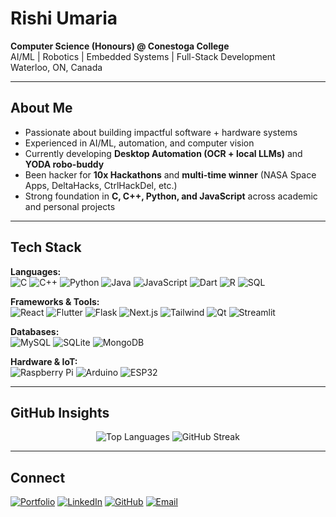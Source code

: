# Rishi Umaria  

**Computer Science (Honours) @ Conestoga College**  
AI/ML | Robotics | Embedded Systems | Full-Stack Development  
Waterloo, ON, Canada  

---

## About Me  
- Passionate about building impactful software + hardware systems  
- Experienced in AI/ML, automation, and computer vision  
- Currently developing **Desktop Automation (OCR + local LLMs)** and **YODA robo-buddy**  
- Been hacker for **10x Hackathons** and **multi-time winner** (NASA Space Apps, DeltaHacks, CtrlHackDel, etc.)  
- Strong foundation in **C, C++, Python, and JavaScript** across academic and personal projects  

---

## Tech Stack  

**Languages:**  
![C](https://img.shields.io/badge/C-00599C?style=for-the-badge&logo=c&logoColor=white) ![C++](https://img.shields.io/badge/C++-004482?style=for-the-badge&logo=cplusplus&logoColor=white) ![Python](https://img.shields.io/badge/Python-3670A0?style=for-the-badge&logo=python&logoColor=ffdd54) ![Java](https://img.shields.io/badge/Java-ED8B00?style=for-the-badge&logo=openjdk&logoColor=white) ![JavaScript](https://img.shields.io/badge/JavaScript-323330?style=for-the-badge&logo=javascript&logoColor=f7df1e) ![Dart](https://img.shields.io/badge/Dart-0175C2?style=for-the-badge&logo=dart&logoColor=white) ![R](https://img.shields.io/badge/R-276DC3?style=for-the-badge&logo=r&logoColor=white) ![SQL](https://img.shields.io/badge/SQL-336791?style=for-the-badge&logo=postgresql&logoColor=white)  

**Frameworks & Tools:**  
![React](https://img.shields.io/badge/React-20232A?style=for-the-badge&logo=react&logoColor=61DAFB) ![Flutter](https://img.shields.io/badge/Flutter-02569B?style=for-the-badge&logo=flutter&logoColor=white) ![Flask](https://img.shields.io/badge/Flask-000000?style=for-the-badge&logo=flask&logoColor=white) ![Next.js](https://img.shields.io/badge/Next.js-000000?style=for-the-badge&logo=nextdotjs&logoColor=white) ![Tailwind](https://img.shields.io/badge/Tailwind_CSS-38B2AC?style=for-the-badge&logo=tailwind-css&logoColor=white) ![Qt](https://img.shields.io/badge/Qt-41CD52?style=for-the-badge&logo=qt&logoColor=white) ![Streamlit](https://img.shields.io/badge/Streamlit-FF4B4B?style=for-the-badge&logo=streamlit&logoColor=white)  

**Databases:**  
![MySQL](https://img.shields.io/badge/MySQL-005C84?style=for-the-badge&logo=mysql&logoColor=white) ![SQLite](https://img.shields.io/badge/SQLite-07405E?style=for-the-badge&logo=sqlite&logoColor=white) ![MongoDB](https://img.shields.io/badge/MongoDB-4EA94B?style=for-the-badge&logo=mongodb&logoColor=white)  

**Hardware & IoT:**  
![Raspberry Pi](https://img.shields.io/badge/Raspberry%20Pi-A22846?style=for-the-badge&logo=raspberrypi&logoColor=white) ![Arduino](https://img.shields.io/badge/Arduino-00979D?style=for-the-badge&logo=arduino&logoColor=white) ![ESP32](https://img.shields.io/badge/ESP32-000000?style=for-the-badge&logo=espressif&logoColor=red)  

---

## GitHub Insights  

<p align="center">  
  <img src="https://github-readme-stats.vercel.app/api/top-langs/?username=R-umaria&layout=compact&theme=default" alt="Top Languages"/>  
  <img src="https://github-readme-streak-stats.herokuapp.com/?user=R-umaria&theme=default" alt="GitHub Streak"/>  
</p>

---

## Connect  
[![Portfolio](https://img.shields.io/badge/Portfolio-000000?style=for-the-badge&logo=vercel&logoColor=white)](https://rishi-rumaria.vercel.app)  [![LinkedIn](https://img.shields.io/badge/LinkedIn-0077B5?style=for-the-badge&logo=linkedin&logoColor=white)](https://linkedin.com/in/rishiumaria)  [![GitHub](https://img.shields.io/badge/GitHub-181717?style=for-the-badge&logo=github&logoColor=white)](https://github.com/R-umaria)  [![Email](https://img.shields.io/badge/Email-D14836?style=for-the-badge&logo=gmail&logoColor=white)](mailto:rishiumaria24@gmail.com)
